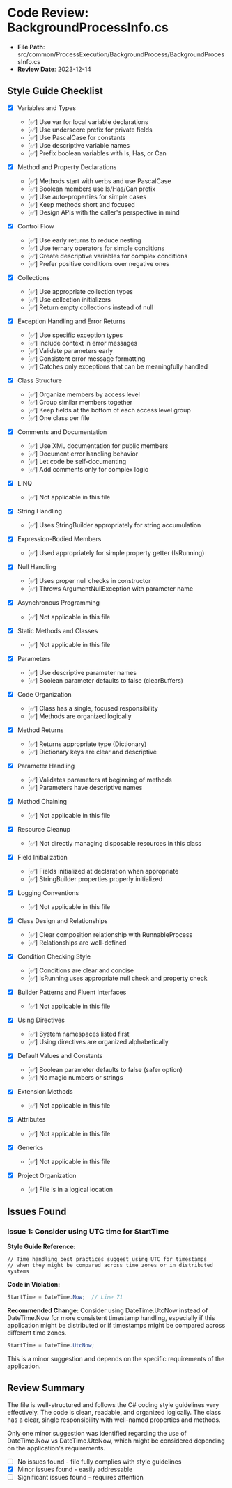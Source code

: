 # Code Review: BackgroundProcessInfo.cs

- **File Path**: src/common/ProcessExecution/BackgroundProcess/BackgroundProcessInfo.cs
- **Review Date**: 2023-12-14

## Style Guide Checklist

- [x] Variables and Types
  - [✅] Use var for local variable declarations
  - [✅] Use underscore prefix for private fields
  - [✅] Use PascalCase for constants
  - [✅] Use descriptive variable names
  - [✅] Prefix boolean variables with Is, Has, or Can

- [x] Method and Property Declarations
  - [✅] Methods start with verbs and use PascalCase
  - [✅] Boolean members use Is/Has/Can prefix
  - [✅] Use auto-properties for simple cases
  - [✅] Keep methods short and focused
  - [✅] Design APIs with the caller's perspective in mind

- [x] Control Flow
  - [✅] Use early returns to reduce nesting
  - [✅] Use ternary operators for simple conditions
  - [✅] Create descriptive variables for complex conditions
  - [✅] Prefer positive conditions over negative ones

- [x] Collections
  - [✅] Use appropriate collection types
  - [✅] Use collection initializers
  - [✅] Return empty collections instead of null

- [x] Exception Handling and Error Returns
  - [✅] Use specific exception types
  - [✅] Include context in error messages
  - [✅] Validate parameters early
  - [✅] Consistent error message formatting
  - [✅] Catches only exceptions that can be meaningfully handled

- [x] Class Structure
  - [✅] Organize members by access level
  - [✅] Group similar members together
  - [✅] Keep fields at the bottom of each access level group
  - [✅] One class per file

- [x] Comments and Documentation
  - [✅] Use XML documentation for public members
  - [✅] Document error handling behavior
  - [✅] Let code be self-documenting
  - [✅] Add comments only for complex logic

- [x] LINQ
  - [✅] Not applicable in this file

- [x] String Handling
  - [✅] Uses StringBuilder appropriately for string accumulation

- [x] Expression-Bodied Members
  - [✅] Used appropriately for simple property getter (IsRunning)

- [x] Null Handling
  - [✅] Uses proper null checks in constructor
  - [✅] Throws ArgumentNullException with parameter name

- [x] Asynchronous Programming
  - [✅] Not applicable in this file

- [x] Static Methods and Classes
  - [✅] Not applicable in this file

- [x] Parameters
  - [✅] Use descriptive parameter names
  - [✅] Boolean parameter defaults to false (clearBuffers)

- [x] Code Organization
  - [✅] Class has a single, focused responsibility
  - [✅] Methods are organized logically

- [x] Method Returns
  - [✅] Returns appropriate type (Dictionary)
  - [✅] Dictionary keys are clear and descriptive

- [x] Parameter Handling
  - [✅] Validates parameters at beginning of methods
  - [✅] Parameters have descriptive names

- [x] Method Chaining
  - [✅] Not applicable in this file

- [x] Resource Cleanup
  - [✅] Not directly managing disposable resources in this class

- [x] Field Initialization
  - [✅] Fields initialized at declaration when appropriate
  - [✅] StringBuilder properties properly initialized

- [x] Logging Conventions
  - [✅] Not applicable in this file

- [x] Class Design and Relationships
  - [✅] Clear composition relationship with RunnableProcess
  - [✅] Relationships are well-defined

- [x] Condition Checking Style
  - [✅] Conditions are clear and concise
  - [✅] IsRunning uses appropriate null check and property check

- [x] Builder Patterns and Fluent Interfaces
  - [✅] Not applicable in this file

- [x] Using Directives
  - [✅] System namespaces listed first
  - [✅] Using directives are organized alphabetically

- [x] Default Values and Constants
  - [✅] Boolean parameter defaults to false (safer option)
  - [✅] No magic numbers or strings

- [x] Extension Methods
  - [✅] Not applicable in this file

- [x] Attributes
  - [✅] Not applicable in this file

- [x] Generics
  - [✅] Not applicable in this file

- [x] Project Organization
  - [✅] File is in a logical location

## Issues Found

### Issue 1: Consider using UTC time for StartTime

**Style Guide Reference:**
```
// Time handling best practices suggest using UTC for timestamps
// when they might be compared across time zones or in distributed systems
```

**Code in Violation:**
```csharp
StartTime = DateTime.Now;  // Line 71
```

**Recommended Change:**
Consider using DateTime.UtcNow instead of DateTime.Now for more consistent timestamp handling, especially if this application might be distributed or if timestamps might be compared across different time zones.

```csharp
StartTime = DateTime.UtcNow;
```

This is a minor suggestion and depends on the specific requirements of the application.

## Review Summary

The file is well-structured and follows the C# coding style guidelines very effectively. The code is clean, readable, and organized logically. The class has a clear, single responsibility with well-named properties and methods.

Only one minor suggestion was identified regarding the use of DateTime.Now vs DateTime.UtcNow, which might be considered depending on the application's requirements.

- [ ] No issues found - file fully complies with style guidelines
- [x] Minor issues found - easily addressable
- [ ] Significant issues found - requires attention
